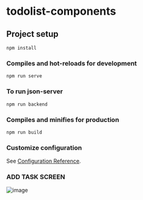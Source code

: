 # todolist-components

## Project setup
```
npm install
```

### Compiles and hot-reloads for development
```
npm run serve
```

### To run json-server
```
npm run backend
```

### Compiles and minifies for production
```
npm run build
```

### Customize configuration
See [Configuration Reference](https://cli.vuejs.org/config/).


### ADD TASK SCREEN
![image](https://user-images.githubusercontent.com/104439152/188690026-c778e57c-4ffe-4121-b225-37a7bf00a2ad.png)

